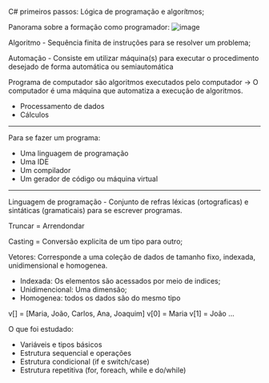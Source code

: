 C# primeiros passos: Lógica de programação e algorítmos;

Panorama sobre a formação como programador:
![image](https://github.com/SamuelTheDev/-C-primeiros-passos-L-gica-de-Programa-o-e-Algoritmos/assets/126509643/cafe9d89-aef5-4961-abf7-1751c957b4d1)

Algoritmo - 
 Sequência finita de instruções para se resolver um problema;

Automação - 
 Consiste em utilizar máquina(s) para executar o procedimento desejado de forma 
 automática ou semiautomática

Programa de computador são algoritmos executados pelo computador -> O computador é uma máquina que automatiza a execução de algoritmos.
 - Processamento de dados
 - Cálculos
-----------------------------------------------------------------------------------
Para se fazer um programa:
 - Uma linguagem de programação
 - Uma IDE
 - Um compilador
 - Um gerador de código ou máquina virtual
-----------------------------------------------------------------------------------
Linguagem de programação - Conjunto de refras léxicas (ortograficas) e sintáticas (gramaticais) para se escrever programas.

Truncar = Arrendondar 

Casting = Conversão explicita de um tipo para outro;

Vetores: 
Corresponde a uma coleção de dados de tamanho fixo, indexada, unidimensional e homogenea.
- Indexada: Os elementos são acessados por meio de indices;
- Unidimencional: Uma dimensão;
- Homogenea: todos os dados são do mesmo tipo

v[] = [Maria, João, Carlos, Ana, Joaquim]
v[0] = Maria
v[1] = João
...

O que foi estudado:
- Variáveis e tipos básicos
- Estrutura sequencial e operações
- Estrutura condicional (if e switch/case)
- Estrutura repetitiva (for, foreach, while e do/while) 
